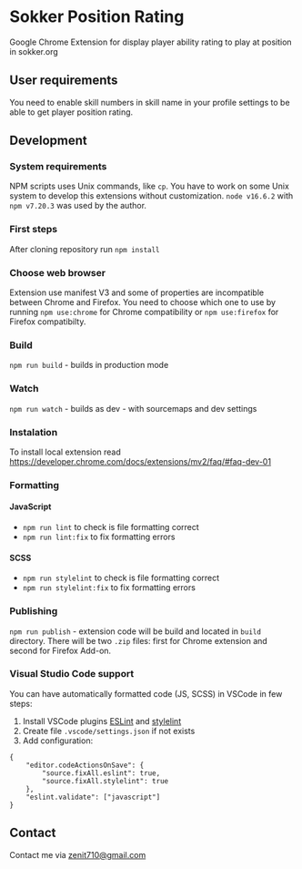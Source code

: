 # Sokker Position Rating
Google Chrome Extension for display player ability rating to play at position in sokker.org

## User requirements
You need to enable skill numbers in skill name in your profile settings to be able to get player position rating.

## Development

### System requirements
NPM scripts uses Unix commands, like `cp`. You have to work on some Unix system to develop this extensions without customization.
`node v16.6.2` with `npm v7.20.3` was used by the author.

### First steps
After cloning repository run `npm install`

### Choose web browser
Extension use manifest V3 and some of properties are incompatible between Chrome and Firefox.
You need to choose which one to use by running `npm use:chrome` for Chrome compatibility
or `npm use:firefox` for Firefox compatibilty.

### Build
`npm run build` - builds in production mode

### Watch
`npm run watch` - builds as dev - with sourcemaps and dev settings

### Instalation
To install local extension read <https://developer.chrome.com/docs/extensions/mv2/faq/#faq-dev-01>

### Formatting
#### JavaScript
- `npm run lint` to check is file formatting correct
- `npm run lint:fix` to fix formatting errors

#### SCSS
- `npm run stylelint` to check is file formatting correct
- `npm run stylelint:fix` to fix formatting errors

### Publishing
`npm run publish` - extension code will be build and located in `build` directory.
There will be two `.zip` files: first for Chrome extension and second for Firefox Add-on.

### Visual Studio Code support
You can have automatically formatted code (JS, SCSS) in VSCode in few steps:
1. Install VSCode plugins [ESLint](https://marketplace.visualstudio.com/items?itemName=dbaeumer.vscode-eslint) and [stylelint](https://marketplace.visualstudio.com/items?itemName=stylelint.vscode-stylelint)
2. Create file `.vscode/settings.json` if not exists
3. Add configuration:
```
{
    "editor.codeActionsOnSave": {
        "source.fixAll.eslint": true,
        "source.fixAll.stylelint": true
    },
    "eslint.validate": ["javascript"]
}
```

## Contact

Contact me via <zenit710@gmail.com>

